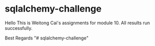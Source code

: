 # sqlalchemy-challenge
Hello
This is Weitong Cai's assignments for module 10. All results run successfully.

Best Regards
"# sqlalchemy-challenge" 
